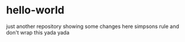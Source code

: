 # hello-world
just another repository
showing some changes here
simpsons rule and don't wrap this
yada yada
